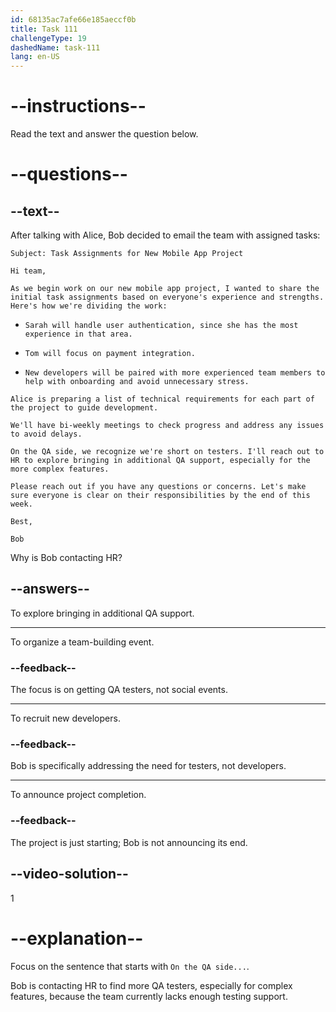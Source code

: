 ```yaml
---
id: 68135ac7afe66e185aeccf0b
title: Task 111
challengeType: 19
dashedName: task-111
lang: en-US
---
```


<!-- READING -->

# --instructions--

Read the text and answer the question below.

# --questions--

## --text--

After talking with Alice, Bob decided to email the team with assigned tasks:

`Subject: Task Assignments for New Mobile App Project`

`Hi team,`

`As we begin work on our new mobile app project, I wanted to share the initial task assignments based on everyone's experience and strengths. Here's how we're dividing the work:`

- `Sarah will handle user authentication, since she has the most experience in that area.`

- `Tom will focus on payment integration.`

- `New developers will be paired with more experienced team members to help with onboarding and avoid unnecessary stress.`

`Alice is preparing a list of technical requirements for each part of the project to guide development.`

`We'll have bi-weekly meetings to check progress and address any issues to avoid delays.`

`On the QA side, we recognize we're short on testers. I'll reach out to HR to explore bringing in additional QA support, especially for the more complex features.`

`Please reach out if you have any questions or concerns. Let's make sure everyone is clear on their responsibilities by the end of this week.`

`Best,`

`Bob`

Why is Bob contacting HR?

## --answers--

To explore bringing in additional QA support.

---

To organize a team-building event.

### --feedback--

The focus is on getting QA testers, not social events.

---

To recruit new developers.

### --feedback--

Bob is specifically addressing the need for testers, not developers.

---

To announce project completion.

### --feedback--

The project is just starting; Bob is not announcing its end.

## --video-solution--

1

# --explanation--

Focus on the sentence that starts with `On the QA side...`.

Bob is contacting HR to find more QA testers, especially for complex features, because the team currently lacks enough testing support.
